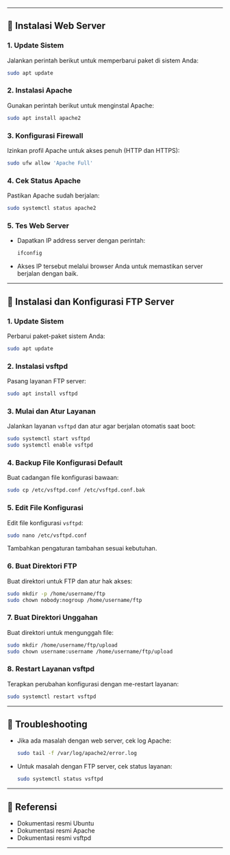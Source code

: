 

---

## 📂 Instalasi Web Server

### 1. Update Sistem
Jalankan perintah berikut untuk memperbarui paket di sistem Anda:
```bash
sudo apt update
```




### 2. Instalasi Apache

Gunakan perintah berikut untuk menginstal Apache:
```bash
sudo apt install apache2
```

### 3. Konfigurasi Firewall
Izinkan profil Apache untuk akses penuh (HTTP dan HTTPS):
```bash
sudo ufw allow 'Apache Full'
```

### 4. Cek Status Apache
Pastikan Apache sudah berjalan:
```bash
sudo systemctl status apache2
```

### 5. Tes Web Server
- Dapatkan IP address server dengan perintah:
  ```bash
  ifconfig
  ```
- Akses IP tersebut melalui browser Anda untuk memastikan server berjalan dengan baik.

---

## 📂 Instalasi dan Konfigurasi FTP Server

### 1. Update Sistem
Perbarui paket-paket sistem Anda:
```bash
sudo apt update
```

### 2. Instalasi vsftpd
Pasang layanan FTP server:
```bash
sudo apt install vsftpd
```

### 3. Mulai dan Atur Layanan
Jalankan layanan `vsftpd` dan atur agar berjalan otomatis saat boot:
```bash
sudo systemctl start vsftpd
sudo systemctl enable vsftpd
```

### 4. Backup File Konfigurasi Default
Buat cadangan file konfigurasi bawaan:
```bash
sudo cp /etc/vsftpd.conf /etc/vsftpd.conf.bak
```

### 5. Edit File Konfigurasi
Edit file konfigurasi `vsftpd`:
```bash
sudo nano /etc/vsftpd.conf
```
Tambahkan pengaturan tambahan sesuai kebutuhan.

### 6. Buat Direktori FTP
Buat direktori untuk FTP dan atur hak akses:
```bash
sudo mkdir -p /home/username/ftp
sudo chown nobody:nogroup /home/username/ftp
```

### 7. Buat Direktori Unggahan
Buat direktori untuk mengunggah file:
```bash
sudo mkdir /home/username/ftp/upload
sudo chown username:username /home/username/ftp/upload
```

### 8. Restart Layanan vsftpd
Terapkan perubahan konfigurasi dengan me-restart layanan:
```bash
sudo systemctl restart vsftpd
```

---

## 🔧 Troubleshooting
- Jika ada masalah dengan web server, cek log Apache:
  ```bash
  sudo tail -f /var/log/apache2/error.log
  ```
- Untuk masalah dengan FTP server, cek status layanan:
  ```bash
  sudo systemctl status vsftpd
  ```

---

## 📘 Referensi
- Dokumentasi resmi Ubuntu
- Dokumentasi resmi Apache
- Dokumentasi resmi vsftpd

---


